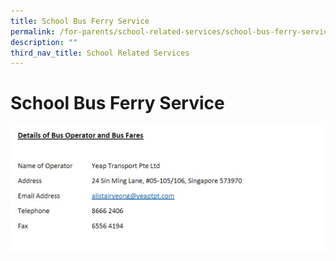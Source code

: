 ```yaml
---
title: School Bus Ferry Service
permalink: /for-parents/school-related-services/school-bus-ferry-service/
description: ""
third_nav_title: School Related Services
---
```

# **School Bus Ferry Service**

![School Bus Operators and Bus fares](/images/busoperator.jpg)